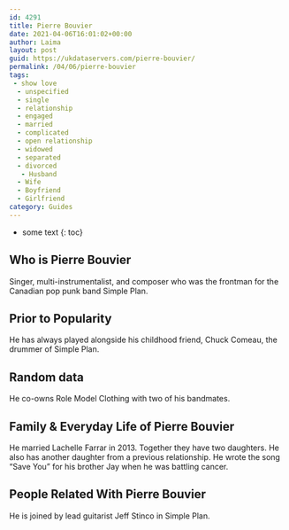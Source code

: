 ```yaml
---
id: 4291
title: Pierre Bouvier
date: 2021-04-06T16:01:02+00:00
author: Laima
layout: post
guid: https://ukdataservers.com/pierre-bouvier/
permalink: /04/06/pierre-bouvier
tags:
 - show love
  - unspecified
  - single
  - relationship
  - engaged
  - married
  - complicated
  - open relationship
  - widowed
  - separated
  - divorced
   - Husband
  - Wife
  - Boyfriend
  - Girlfriend
category: Guides
---
```


* some text
{: toc}


## Who is Pierre Bouvier
                  
                  
                  
Singer, multi-instrumentalist, and composer who was the frontman for the Canadian pop punk band Simple Plan.
                  
              
            
              
            
                
                
                
## Prior to Popularity
                  
                  
                  
He has always played alongside his childhood friend, Chuck Comeau, the drummer of Simple Plan.
                  
              
            
              
            
                
                
                
## Random data
                  
                  
                  
He co-owns Role Model Clothing with two of his bandmates.
                  
              
            
              
            
                
                
                
## Family & Everyday Life of Pierre Bouvier
                  
                  
                  
He married Lachelle Farrar in 2013. Together they have two daughters. He also has another daughter from a previous relationship. He wrote the song &#8220;Save You&#8221; for his brother Jay when he was battling cancer.
                  
              
            
              
            
                
                
                
## People Related With Pierre Bouvier
                  
                  
                  
He is joined by lead guitarist Jeff Stinco in Simple Plan.
                  
              
            
              
            
                
              
            
              
              
            
            
              
            
          
          
          
